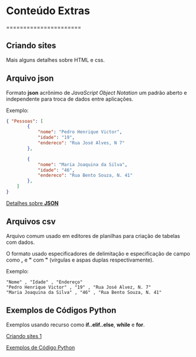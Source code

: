 # Conteúdo Extras
======================

## Criando sites

Mais alguns detalhes sobre HTML e css.

## Arquivo json

Formato **json** acrônimo de *JavaScript Object Notation* um padrão aberto e independente para troca de dados entre aplicações.

Exemplo:

```json
{ "Pessoas": [ 
		{ 
			"nome": "Pedro Henrique Victor",
			"idade": "19",
			"endereco": "Rua José Alves, N 7"
		},

		{
			"nome": "Maria Joaquina da Silva",
			"idade": "46",
			"endereco": "Rua Bento Souza, N. 41"
		},
	]
}
```

[Detalhes sobre **JSON**](json.org/json-pt.html)


## Arquivos csv

Arquivo comum usado em editores de planilhas para criação de tabelas com dados.

O formato usado especificadores de delimitação e especificação de campo como **,** e **"** com **"** (vírgulas e aspas duplas respectivamente).

Exemplo:

```csv
"Nome" , "Idade" , "Endereço"
"Pedro Henrique Victor" , "19" , "Rua José Alvez, N. 7"
"Maria Joaquina da Silva" , "46" , "Rua Bento Souza, N. 41"
```

## Exemplos de Códigos Python

Exemplos usando recurso como **if..elif..else**, **while** e **for**.

[Criando sites 1](https://wsricardo.github.io/introprog/extras/criandosites1)

[Exemplos de Código Python](https://wsricardo.github.io/introprog/extras/exemplos)



